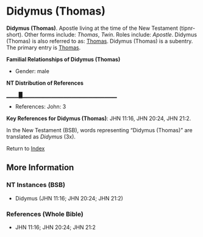 # Didymus (Thomas)
**Didymus (Thomas)**. 
Apostle living at the time of the New Testament (tipnr-short). 
Other forms include: 
*Thomas*, *Twin*. 
Roles include: 
_Apostle_. 
Didymus (Thomas) is also referred to as: 
[Thomas](Thomas.md). 
Didymus (Thomas) is a subentry. The primary entry is 
[Thomas](Thomas.md). 




**Familial Relationships of Didymus (Thomas)**


* Gender: male


**NT Distribution of References**

▁▁▁█▁▁▁▁▁▁▁▁▁▁▁▁▁▁▁▁▁▁▁▁▁▁▁
* References: John: 3



**Key References for Didymus (Thomas)**: 
JHN 11:16, JHN 20:24, JHN 21:2. 




In the New Testament (BSB), words representing “Didymus (Thomas)” are translated as 
*Didymus* (3x). 


Return to [Index](00-Index.md)

## More Information

### NT Instances (BSB)

* Didymus (JHN 11:16; JHN 20:24; JHN 21:2)



### References (Whole Bible)

* JHN 11:16; JHN 20:24; JHN 21:2



